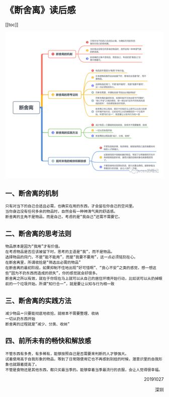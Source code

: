 # 《断舍离》读后感

[[toc]]

![avatar](/img/断舍离.jpeg)

## 一、断舍离的机制
	只有对当下的自己合适且必需，也确实在用的东西，才会留在你自己的空间里。
	当你身边没有任何多余的物品时，自然会有一种神清气爽的舒适感。
	断舍离的主角不是物品，而是自己，考虑的是“我自己”还需不需要它。
## 二、断舍离的思考法则
	物品原本是因为“我用”才有价值。
	在考虑物品是否应该被留下时，思考的主语是“我”，而不是物品。
	选择物品的窍门，不是“能不能用”，而是“我要不要用”，这一点必须铭刻在心。
	在断舍离里，所谓收拾是“筛选出必需的物品”
	在断舍离的最初阶段，如果抑制不住地出现“好可惜啊”、“良心不安”之类的感觉，想一想这些“因为不扔东西而造成的损失”，你的感觉就会好很多。
	断舍离之所以有效，就在于你现在马上就可以从自己的居住环境开始行动，比如说可以从扔掉眼前的一个垃圾开始。所谓“知行合一”，就是要让认知与行为相一致
## 三、断舍离的实践方法
	减少物品＝只要能彻底地收拾，就根本不需要整理、收纳
	一切从扔东西开始
	断舍离的过程就是“减少、分类、收纳”
## 四、前所未有的畅快和解放感
	不管东西有多贵，有多稀有，能够按照自己是否需要来判断的人才够强大。
	试着使用高于自我形象的物品，等到了日常随便用它也不再感到别扭的时候，潜意识里的自我形象也就跟着提高了。
	不管是食物还是其他东西，都只买最当季的。能够穿着当季最流行的衣服，会让人觉得很幸福。

<p align="right">20191027</p>
<p align="right">深圳</p>
